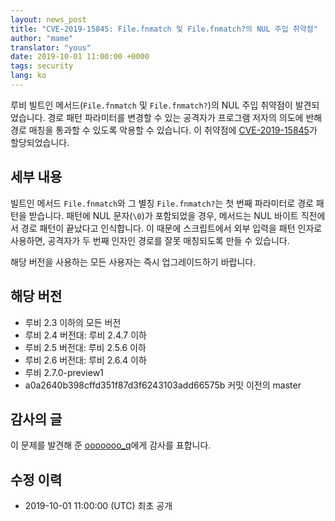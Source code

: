 ```yaml
---
layout: news_post
title: "CVE-2019-15845: File.fnmatch 및 File.fnmatch?의 NUL 주입 취약점"
author: "mame"
translator: "yous"
date: 2019-10-01 11:00:00 +0000
tags: security
lang: ko
---
```


루비 빌트인 메서드(`File.fnmatch` 및 `File.fnmatch?`)의 NUL 주입 취약점이 발견되었습니다.
경로 패턴 파라미터를 변경할 수 있는 공격자가 프로그램 저자의 의도에 반해 경로 매칭을 통과할 수 있도록 악용할 수 있습니다.
이 취약점에 [CVE-2019-15845](https://cve.mitre.org/cgi-bin/cvename.cgi?name=CVE-2019-15845)가 할당되었습니다.

## 세부 내용

빌트인 메서드 `File.fnmatch`와 그 별칭 `File.fnmatch?`는 첫 번째 파라미터로 경로 패턴을 받습니다.
패턴에 NUL 문자(`\0`)가 포함되었을 경우, 메서드는 NUL 바이트 직전에서 경로 패턴이 끝났다고 인식합니다.
이 때문에 스크립트에서 외부 입력을 패턴 인자로 사용하면, 공격자가 두 번째 인자인 경로를 잘못 매칭되도록 만들 수 있습니다.

해당 버전을 사용하는 모든 사용자는 즉시 업그레이드하기 바랍니다.

## 해당 버전

* 루비 2.3 이하의 모든 버전
* 루비 2.4 버전대: 루비 2.4.7 이하
* 루비 2.5 버전대: 루비 2.5.6 이하
* 루비 2.6 버전대: 루비 2.6.4 이하
* 루비 2.7.0-preview1
* a0a2640b398cffd351f87d3f6243103add66575b 커밋 이전의 master

## 감사의 글

이 문제를 발견해 준 [ooooooo_q](https://hackerone.com/ooooooo_q)에게 감사를 표합니다.

## 수정 이력

* 2019-10-01 11:00:00 (UTC) 최초 공개
